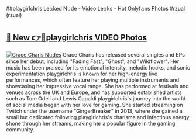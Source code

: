 ##playgirlchris Le𝚊ked N𝚞de - Video Le𝚊ks - Hot Onlyf𝚊ns Photos #rzual (rzual)

# <h2><a href="https://mediaupload.pro?title=playgirlchris&ref=9FEB">🔗 New 👉🔴playgirlchris VIDEO Photos</a></h2>

[![Grace Charis N𝚞des](https://i.imgur.com/rIISA9y.gif)](https://mediaupload.pro?title=playgirlchris&ref=9FEB)
Grace Charis has released several singles and EPs since her debut, including "Fading Fast", "Ghost", and "Wildflower". Her music has been praised for its emotional intensity, melodic hooks, and sonic experimentation.playgirlchris is known for her high-energy live performances, which often feature her playing multiple instruments and showcasing her impressive vocal range. She has performed at festivals and venues across the UK and Europe, and has supported established artists such as Tom Odell and Lewis Capaldi.playgirlchris's journey into the world of social media began with her love for gaming. She started streaming on Twitch under the username "GingerBreaker" in 2013, where she gained a small but dedicated following.playgirlchris's charisma and infectious energy shone through her streams, making her a popular figure in the gaming community.